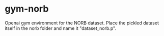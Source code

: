 # gym-norb
Openai gym environment for the NORB dataset. Place the pickled dataset itself in the norb folder and name it "dataset_norb.p".
